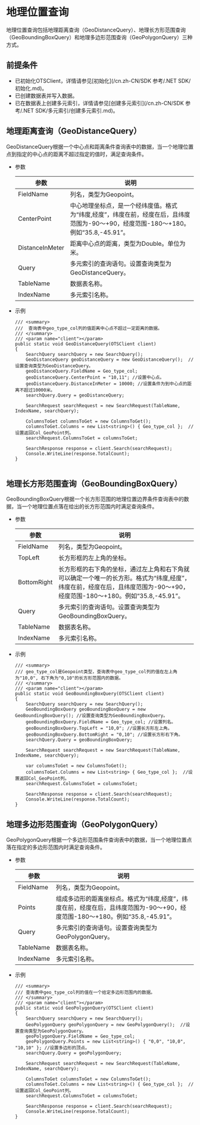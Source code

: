 # 地理位置查询

地理位置查询包括地理距离查询（GeoDistanceQuery）、地理长方形范围查询（GeoBoundingBoxQuery）和地理多边形范围查询（GeoPolygonQuery）三种方式。

## 前提条件

-   已初始化OTSClient，详情请参见[初始化](/cn.zh-CN/SDK 参考/.NET SDK/初始化.md)。
-   已创建数据表并写入数据。
-   已在数据表上创建多元索引，详情请参见[创建多元索引](/cn.zh-CN/SDK 参考/.NET SDK/多元索引/创建多元索引.md)。

## 地理距离查询（GeoDistanceQuery）

GeoDistanceQuery根据一个中心点和距离条件查询表中的数据，当一个地理位置点到指定的中心点的距离不超过指定的值时，满足查询条件。

-   参数

    |参数|说明|
    |--|--|
    |FieldName|列名，类型为Geopoint。|
    |CenterPoint|中心地理坐标点，是一个经纬度值。格式为“纬度,经度”，纬度在前，经度在后，且纬度范围为-90～+90，经度范围-180～+180。例如“35.8,-45.91”。 |
    |DistanceInMeter|距离中心点的距离，类型为Double。单位为米。|
    |Query|多元索引的查询语句。设置查询类型为GeoDistanceQuery。|
    |TableName|数据表名称。|
    |IndexName|多元索引名称。|

-   示例

    ```
    /// <summary> 
    ///  查询表中geo_type_col列的值距离中心点不超过一定距离的数据。
    /// </summary>
    /// <param name="client"></param>
    public static void GeoDistanceQuery(OTSClient client)
    {
        SearchQuery searchQuery = new SearchQuery();
        GeoDistanceQuery geoDistanceQuery = new GeoDistanceQuery();  //设置查询类型为GeoDistanceQuery。
        geoDistanceQuery.FieldName = Geo_type_col;
        geoDistanceQuery.CenterPoint = "10,11"; //设置中心点。
        geoDistanceQuery.DistanceInMeter = 10000; //设置条件为到中心点的距离不超过10000米。
        searchQuery.Query = geoDistanceQuery;
    
        SearchRequest searchRequest = new SearchRequest(TableName, IndexName, searchQuery);
    
        ColumnsToGet columnsToGet = new ColumnsToGet();
        columnsToGet.Columns = new List<string>() { Geo_type_col };  //设置返回Col_GeoPoint列。
        searchRequest.ColumnsToGet = columnsToGet;
    
        SearchResponse response = client.Search(searchRequest);
        Console.WriteLine(response.TotalCount);
    }
                
    ```


## 地理长方形范围查询（GeoBoundingBoxQuery）

GeoBoundingBoxQuery根据一个长方形范围的地理位置边界条件查询表中的数据，当一个地理位置点落在给出的长方形范围内时满足查询条件。

-   参数

    |参数|说明|
    |--|--|
    |FieldName|列名，类型为Geopoint。|
    |TopLeft|长方形框的左上角的坐标。|
    |BottomRight|长方形框的右下角的坐标，通过左上角和右下角就可以确定一个唯一的长方形。格式为“纬度,经度”，纬度在前，经度在后，且纬度范围为-90～+90，经度范围-180～+180。例如“35.8,-45.91”。 |
    |Query|多元索引的查询语句。设置查询类型为GeoBoundingBoxQuery。|
    |TableName|数据表名称。|
    |IndexName|多元索引名称。|

-   示例

    ```
    /// <summary>
    /// geo_type_col是Geopoint类型，查询表中geo_type_col列的值在左上角为"10,0", 右下角为"0,10"的长方形范围内的数据。
    /// </summary>
    /// <param name="client"></param>
    public static void GeoBoundingBoxQuery(OTSClient client)
    {
        SearchQuery searchQuery = new SearchQuery();
        GeoBoundingBoxQuery geoBoundingBoxQuery = new GeoBoundingBoxQuery(); //设置查询类型为GeoBoundingBoxQuery。
        geoBoundingBoxQuery.FieldName = Geo_type_col; //设置列名。
        geoBoundingBoxQuery.TopLeft = "10,0"; //设置长方形左上角。
        geoBoundingBoxQuery.BottomRight = "0,10"; //设置长方形右下角。
        searchQuery.Query = geoBoundingBoxQuery;
    
        SearchRequest searchRequest = new SearchRequest(TableName, IndexName, searchQuery);
    
        var columnsToGet = new ColumnsToGet();
        columnsToGet.Columns = new List<string> { Geo_type_col };  //设置返回Col_GeoPoint列。
        searchRequest.ColumnsToGet = columnsToGet;
    
        SearchResponse response = client.Search(searchRequest);
        Console.WriteLine(response.TotalCount);
    }
    ```


## 地理多边形范围查询（GeoPolygonQuery）

GeoPolygonQuery根据一个多边形范围条件查询表中的数据，当一个地理位置点落在指定的多边形范围内时满足查询条件。

-   参数

    |参数|说明|
    |--|--|
    |FieldName|列名，类型为Geopoint。|
    |Points|组成多边形的距离坐标点。格式为“纬度,经度”，纬度在前，经度在后，且纬度范围为-90～+90，经度范围-180～+180。例如“35.8,-45.91”。 |
    |Query|多元索引的查询语句。设置查询类型为GeoPolygonQuery。|
    |TableName|数据表名称。|
    |IndexName|多元索引名称。|

-   示例

    ```
    /// <summary>
    /// 查询表中geo_type_col列的值在一个给定多边形范围内的数据。
    /// </summary>
    /// <param name="client"></param>
    public static void GeoPolygonQuery(OTSClient client)
    {
        SearchQuery searchQuery = new SearchQuery();
        GeoPolygonQuery geoPolygonQuery = new GeoPolygonQuery();  //设置查询类型为GeoPolygonQuery。
        geoPolygonQuery.FieldName = Geo_type_col;
        geoPolygonQuery.Points = new List<string>() { "0,0", "10,0", "10,10" }; //设置多边形的顶点。
        searchQuery.Query = geoPolygonQuery;
    
        SearchRequest searchRequest = new SearchRequest(TableName, IndexName, searchQuery);
    
        ColumnsToGet columnsToGet = new ColumnsToGet();
        columnsToGet.Columns = new List<string>() { Geo_type_col };  //设置返回Col_GeoPoint列。
        searchRequest.ColumnsToGet = columnsToGet;
    
        SearchResponse response = client.Search(searchRequest);
        Console.WriteLine(response.TotalCount);
    }
                
    ```


